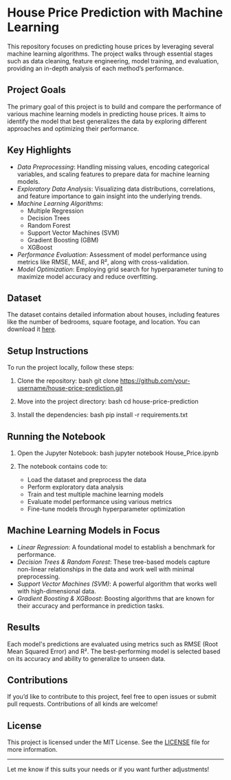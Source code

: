 # House Price Prediction with Machine Learning

This repository focuses on predicting house prices by leveraging several machine learning algorithms. The project walks through essential stages such as data cleaning, feature engineering, model training, and evaluation, providing an in-depth analysis of each method’s performance.

## Project Goals

The primary goal of this project is to build and compare the performance of various machine learning models in predicting house prices. It aims to identify the model that best generalizes the data by exploring different approaches and optimizing their performance.

## Key Highlights

- *Data Preprocessing*: Handling missing values, encoding categorical variables, and scaling features to prepare data for machine learning models.
- *Exploratory Data Analysis*: Visualizing data distributions, correlations, and feature importance to gain insight into the underlying trends.
- *Machine Learning Algorithms*:
  - Multiple Regression
  - Decision Trees
  - Random Forest
  - Support Vector Machines (SVM)
  - Gradient Boosting (GBM)
  - XGBoost
- *Performance Evaluation*: Assessment of model performance using metrics like RMSE, MAE, and R², along with cross-validation.
- *Model Optimization*: Employing grid search for hyperparameter tuning to maximize model accuracy and reduce overfitting.

## Dataset

The dataset contains detailed information about houses, including features like the number of bedrooms, square footage, and location. You can download it [here](insert_link_to_dataset).

## Setup Instructions

To run the project locally, follow these steps:

1. Clone the repository:
   bash
   git clone https://github.com/your-username/house-price-prediction.git
   

2. Move into the project directory:
   bash
   cd house-price-prediction
   

3. Install the dependencies:
   bash
   pip install -r requirements.txt
   

## Running the Notebook

1. Open the Jupyter Notebook:
   bash
   jupyter notebook House_Price.ipynb
   

2. The notebook contains code to:
   - Load the dataset and preprocess the data
   - Perform exploratory data analysis
   - Train and test multiple machine learning models
   - Evaluate model performance using various metrics
   - Fine-tune models through hyperparameter optimization

## Machine Learning Models in Focus

- *Linear Regression*: A foundational model to establish a benchmark for performance.
- *Decision Trees & Random Forest*: These tree-based models capture non-linear relationships in the data and work well with minimal preprocessing.
- *Support Vector Machines (SVM)*: A powerful algorithm that works well with high-dimensional data.
- *Gradient Boosting & XGBoost*: Boosting algorithms that are known for their accuracy and performance in prediction tasks.

## Results

Each model's predictions are evaluated using metrics such as RMSE (Root Mean Squared Error) and R². The best-performing model is selected based on its accuracy and ability to generalize to unseen data.

## Contributions

If you’d like to contribute to this project, feel free to open issues or submit pull requests. Contributions of all kinds are welcome!

## License

This project is licensed under the MIT License. See the [LICENSE](LICENSE) file for more information.

---

Let me know if this suits your needs or if you want further adjustments!
